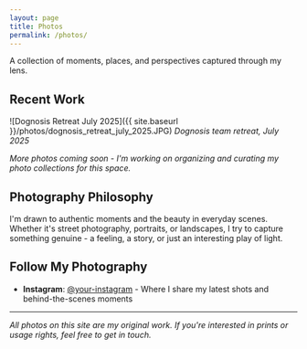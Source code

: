 ```yaml
---
layout: page
title: Photos
permalink: /photos/
---
```


A collection of moments, places, and perspectives captured through my lens.

## Recent Work

![Dognosis Retreat July 2025]({{ site.baseurl }}/photos/dognosis_retreat_july_2025.JPG)
*Dognosis team retreat, July 2025*

*More photos coming soon - I'm working on organizing and curating my photo collections for this space.*

## Photography Philosophy

I'm drawn to authentic moments and the beauty in everyday scenes. Whether it's street photography, portraits, or landscapes, I try to capture something genuine - a feeling, a story, or just an interesting play of light.

## Follow My Photography

- **Instagram**: [@your-instagram](https://instagram.com/your-instagram) - Where I share my latest shots and behind-the-scenes moments

---

*All photos on this site are my original work. If you're interested in prints or usage rights, feel free to get in touch.*